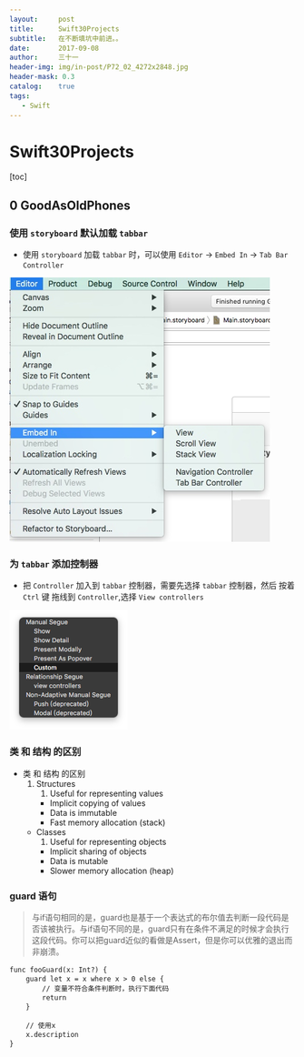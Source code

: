 ```yaml
---
layout:     post
title:      Swift30Projects
subtitle:   在不断填坑中前进。。
date:       2017-09-08
author:     三十一
header-img: img/in-post/P72_02_4272x2848.jpg
header-mask: 0.3
catalog:    true
tags:
   - Swift
---
```


# Swift30Projects
[toc]
## 0 GoodAsOldPhones

### 使用 `storyboard` 默认加载 `tabbar`

* 使用 `storyboard` 加载 `tabbar` 时，可以使用 `Editor` -> `Embed In` -> `Tab Bar Controller`

![tabbar](/media/15048621506323/15048622289028.jpg)

### 为 `tabbar` 添加控制器

* 把 `Controller` 加入到 `tabbar` 控制器，需要先选择  `tabbar` 控制器，然后 按着 `Ctrl` 键 拖线到  `Controller`,选择 `View controllers`

![](/media/15048621506323/q.png)

### 类 和 结构 的区别

* 类 和 结构 的区别
    1. Structures
        1. Useful for representing values
        * Implicit copying of values
        * Data is immutable
        * Fast memory allocation (stack)
    * Classes
        1. Useful for representing objects
        * Implicit sharing of objects
        * Data is mutable
        * Slower memory allocation (heap)


###  guard 语句

> 与if语句相同的是，guard也是基于一个表达式的布尔值去判断一段代码是否该被执行。与if语句不同的是，guard只有在条件不满足的时候才会执行这段代码。你可以把guard近似的看做是Assert，但是你可以优雅的退出而非崩溃。

```
func fooGuard(x: Int?) {
    guard let x = x where x > 0 else {
        // 变量不符合条件判断时，执行下面代码
        return
    }

    // 使用x
    x.description
}
```

